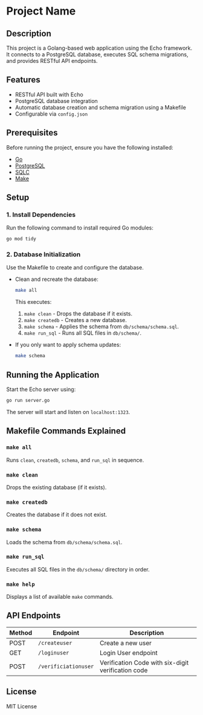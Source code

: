 # Project Name

## Description

This project is a Golang-based web application using the Echo framework. It connects to a PostgreSQL database, executes SQL schema migrations, and provides RESTful API endpoints.

## Features

- RESTful API built with Echo
- PostgreSQL database integration
- Automatic database creation and schema migration using a Makefile
- Configurable via `config.json`

## Prerequisites

Before running the project, ensure you have the following installed:

- [Go](https://go.dev/doc/install)
- [PostgreSQL](https://www.postgresql.org/download/)
- [SQLC](https://sqlc.dev/)
- [Make](https://www.gnu.org/software/make/)

## Setup

### 1. Install Dependencies

Run the following command to install required Go modules:

```sh
go mod tidy
```

### 2. Database Initialization

Use the Makefile to create and configure the database.

- Clean and recreate the database:

  ```sh
  make all
  ```

  This executes:

  1. `make clean` - Drops the database if it exists.
  2. `make createdb` - Creates a new database.
  3. `make schema` - Applies the schema from `db/schema/schema.sql`.
  4. `make run_sql` - Runs all SQL files in `db/schema/`.

- If you only want to apply schema updates:
  ```sh
  make schema
  ```

## Running the Application

Start the Echo server using:

```sh
go run server.go
```

The server will start and listen on `localhost:1323`.

## Makefile Commands Explained

### `make all`

Runs `clean`, `createdb`, `schema`, and `run_sql` in sequence.

### `make clean`

Drops the existing database (if it exists).

### `make createdb`

Creates the database if it does not exist.

### `make schema`

Loads the schema from `db/schema/schema.sql`.

### `make run_sql`

Executes all SQL files in the `db/schema/` directory in order.

### `make help`

Displays a list of available `make` commands.

## API Endpoints

| Method | Endpoint             | Description                                        |
| ------ | -------------------- | -------------------------------------------------- |
| POST   | `/createuser`        | Create a new user                                  |
| GET    | `/loginuser`         | Login User endpoint                                |
| POST   | `/verificiationuser` | Verification Code with six-digit verification code |

## License

MIT License

